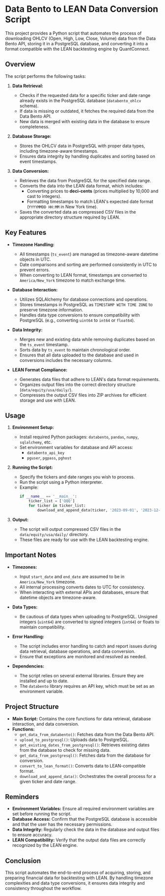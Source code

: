 # Data Bento to LEAN Data Conversion Script

This project provides a Python script that automates the process of downloading OHLCV (Open, High, Low, Close, Volume) data from the Data Bento API, storing it in a PostgreSQL database, and converting it into a format compatible with the LEAN backtesting engine by QuantConnect.

## Overview

The script performs the following tasks:

1. **Data Retrieval:**
   - Checks if the requested data for a specific ticker and date range already exists in the PostgreSQL database (`databento_ohlcv` schema).
   - If data is missing or outdated, it fetches the required data from the Data Bento API.
   - New data is merged with existing data in the database to ensure completeness.

2. **Database Storage:**
   - Stores the OHLCV data in PostgreSQL with proper data types, including timezone-aware timestamps.
   - Ensures data integrity by handling duplicates and sorting based on event timestamps.

3. **Data Conversion:**
   - Retrieves the data from PostgreSQL for the specified date range.
   - Converts the data into the LEAN data format, which includes:
     - Converting prices to **deci-cents** (prices multiplied by 10,000 and cast to integers).
     - Formatting timestamps to match LEAN's expected date format (`YYYYMMDD HH:MM` in New York time).
   - Saves the converted data as compressed CSV files in the appropriate directory structure required by LEAN.

## Key Features

- **Timezone Handling:**
  - All timestamps (`ts_event`) are managed as timezone-aware datetime objects in UTC.
  - Date comparisons and sorting are performed consistently in UTC to prevent errors.
  - When converting to LEAN format, timestamps are converted to `America/New_York` timezone to match exchange time.

- **Database Interaction:**
  - Utilizes SQLAlchemy for database connections and operations.
  - Stores timestamps in PostgreSQL as `TIMESTAMP WITH TIME ZONE` to preserve timezone information.
  - Handles data type conversions to ensure compatibility with PostgreSQL (e.g., converting `uint64` to `int64` or `float64`).

- **Data Integrity:**
  - Merges new and existing data while removing duplicates based on the `ts_event` timestamp.
  - Sorts data by `ts_event` to maintain chronological order.
  - Ensures that all data uploaded to the database and used in conversions includes the necessary columns.

- **LEAN Format Compliance:**
  - Generates data files that adhere to LEAN's data format requirements.
  - Organizes output files into the correct directory structure (`data/equity/usa/daily/`).
  - Compresses the output CSV files into ZIP archives for efficient storage and use with LEAN.

## Usage

1. **Environment Setup:**
   - Install required Python packages: `databento`, `pandas`, `numpy`, `sqlalchemy`, etc.
   - Set environment variables for database and API access:
     - `databento_api_key`
     - `pguser`, `pgpass`, `pghost`

2. **Running the Script:**
   - Specify the tickers and date ranges you wish to process.
   - Run the script using a Python interpreter.
   - Example:
     ```python
     if __name__ == '__main__':
         ticker_list = ['QQQ']
         for ticker in ticker_list:
             download_and_append_data(ticker, '2023-09-01', '2023-12-31', frequency='daily')
     ```

3. **Output:**
   - The script will output compressed CSV files in the `data/equity/usa/daily/` directory.
   - These files are ready for use with the LEAN backtesting engine.

## Important Notes

- **Timezones:**
  - Input `start_date` and `end_date` are assumed to be in `America/New_York` timezone.
  - All internal processing converts dates to UTC for consistency.
  - When interacting with external APIs and databases, ensure that datetime objects are timezone-aware.

- **Data Types:**
  - Be cautious of data types when uploading to PostgreSQL. Unsigned integers (`uint64`) are converted to signed integers (`int64`) or floats to maintain compatibility.

- **Error Handling:**
  - The script includes error handling to catch and report issues during data retrieval, database operations, and data conversion.
  - Ensure that exceptions are monitored and resolved as needed.

- **Dependencies:**
  - The script relies on several external libraries. Ensure they are installed and up to date.
  - The `databento` library requires an API key, which must be set as an environment variable.

## Project Structure

- **Main Script:** Contains the core functions for data retrieval, database interaction, and data conversion.
- **Functions:**
  - `get_data_from_databento()`: Fetches data from the Data Bento API.
  - `upload_to_postgresql()`: Uploads data to PostgreSQL.
  - `get_existing_dates_from_postgresql()`: Retrieves existing dates from the database to check for missing data.
  - `get_data_from_postgresql()`: Fetches data from the database for conversion.
  - `convert_to_lean_format()`: Converts data to LEAN-compatible format.
  - `download_and_append_data()`: Orchestrates the overall process for a given ticker and date range.

## Reminders

- **Environment Variables:** Ensure all required environment variables are set before running the script.
- **Database Access:** Confirm that the PostgreSQL database is accessible and that the user has the necessary permissions.
- **Data Integrity:** Regularly check the data in the database and output files to ensure accuracy.
- **LEAN Compatibility:** Verify that the output data files are correctly recognized by the LEAN engine.

## Conclusion

This script automates the end-to-end process of acquiring, storing, and preparing financial data for backtesting with LEAN. By handling timezone complexities and data type conversions, it ensures data integrity and consistency throughout the workflow.